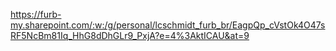 <https://furb-my.sharepoint.com/:w:/g/personal/lcschmidt_furb_br/EagpQp_cVstOk4O47sRF5NcBm81Iq_HhG8dDhGLr9_PxjA?e=4%3AktICAU&at=9>
